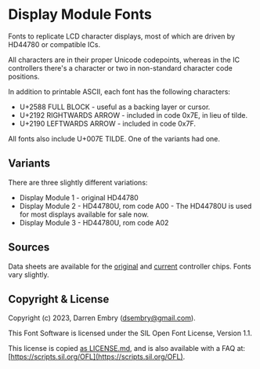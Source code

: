 # Display Module Fonts

Fonts to replicate LCD character displays, most of which are driven by
HD44780 or compatible ICs.

All characters are in their proper Unicode codepoints, whereas in the
IC controllers there's a character or two in non-standard character
code positions.

In addition to printable ASCII, each font has the following
characters:

-   U+2588 FULL BLOCK - useful as a backing layer or cursor.
-   U+2192 RIGHTWARDS ARROW - included in code 0x7E, in lieu of tilde.
-   U+2190 LEFTWARDS ARROW - included in code 0x7F.

All fonts also include U+007E TILDE.  One of the variants had one.

## Variants

There are three slightly different variations:

-   Display Module 1 - original HD44780
-   Display Module 2 - HD44780U, rom code A00 - The HD44780U is used for most displays available for sale now.
-   Display Module 3 - HD44780U, rom code A02

## Sources

Data sheets are available for the
[original](./src/data-sheets/hd44780-1985.pdf) and
[current](./src/data-sheets/hd44780u-1998.pdf) controller chips.
Fonts vary slightly.

## Copyright & License

Copyright (c) 2023, Darren Embry (dsembry@gmail.com).

This Font Software is licensed under the SIL Open Font License,
Version 1.1.

This license is copied [as LICENSE.md](./LICENSE.md), and is also
available with a FAQ at:
[https://scripts.sil.org/OFL](https://scripts.sil.org/OFL).
